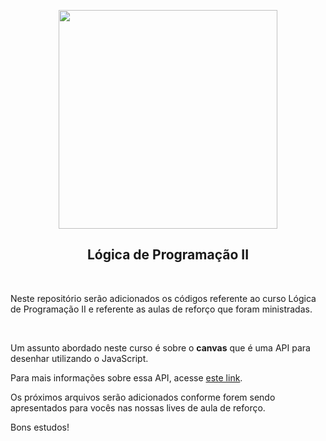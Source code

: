 <p align="center">
<img src="https://user-images.githubusercontent.com/7776944/100682778-97fb5600-3355-11eb-82ee-d00e65b9b3ee.jpeg" width="350"/>
</p>

<h2 align="center">
Lógica de Programação II
</h2>

<br>

Neste repositório serão adicionados os códigos referente ao curso Lógica de Programação II e referente as aulas de reforço que foram ministradas.

<br>

Um assunto abordado neste curso é sobre o <b>canvas</b> que é uma API para desenhar utilizando o JavaScript.

Para mais informações sobre essa API, acesse [este link](https://developer.mozilla.org/pt-BR/docs/Web/API/CanvasRenderingContext2D).

Os próximos arquivos serão adicionados conforme forem sendo apresentados para vocês nas nossas lives de aula de reforço.

Bons estudos!
